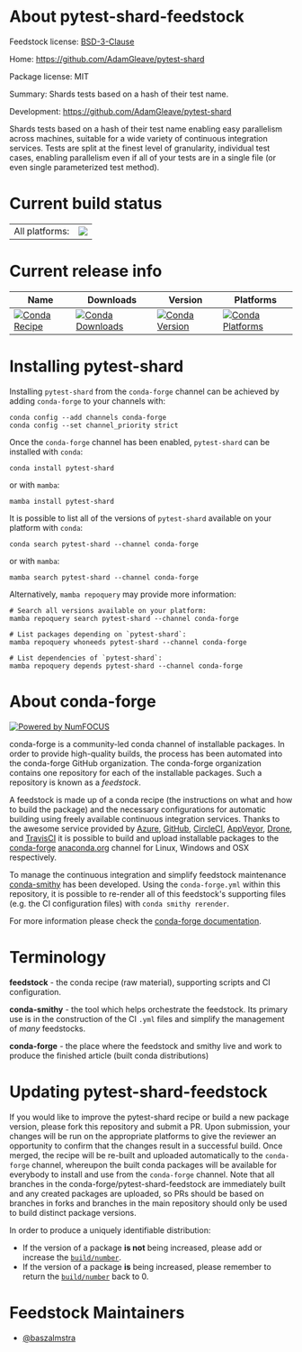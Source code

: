 About pytest-shard-feedstock
============================

Feedstock license: [BSD-3-Clause](https://github.com/conda-forge/pytest-shard-feedstock/blob/main/LICENSE.txt)

Home: https://github.com/AdamGleave/pytest-shard

Package license: MIT

Summary: Shards tests based on a hash of their test name.

Development: https://github.com/AdamGleave/pytest-shard

Shards tests based on a hash of their test name enabling easy parallelism across machines, suitable for a wide variety of continuous integration services. Tests are split at the finest level of granularity, individual test cases, enabling parallelism even if all of your tests are in a single file (or even single parameterized test method).

Current build status
====================


<table><tr><td>All platforms:</td>
    <td>
      <a href="https://dev.azure.com/conda-forge/feedstock-builds/_build/latest?definitionId=22361&branchName=main">
        <img src="https://dev.azure.com/conda-forge/feedstock-builds/_apis/build/status/pytest-shard-feedstock?branchName=main">
      </a>
    </td>
  </tr>
</table>

Current release info
====================

| Name | Downloads | Version | Platforms |
| --- | --- | --- | --- |
| [![Conda Recipe](https://img.shields.io/badge/recipe-pytest--shard-green.svg)](https://anaconda.org/conda-forge/pytest-shard) | [![Conda Downloads](https://img.shields.io/conda/dn/conda-forge/pytest-shard.svg)](https://anaconda.org/conda-forge/pytest-shard) | [![Conda Version](https://img.shields.io/conda/vn/conda-forge/pytest-shard.svg)](https://anaconda.org/conda-forge/pytest-shard) | [![Conda Platforms](https://img.shields.io/conda/pn/conda-forge/pytest-shard.svg)](https://anaconda.org/conda-forge/pytest-shard) |

Installing pytest-shard
=======================

Installing `pytest-shard` from the `conda-forge` channel can be achieved by adding `conda-forge` to your channels with:

```
conda config --add channels conda-forge
conda config --set channel_priority strict
```

Once the `conda-forge` channel has been enabled, `pytest-shard` can be installed with `conda`:

```
conda install pytest-shard
```

or with `mamba`:

```
mamba install pytest-shard
```

It is possible to list all of the versions of `pytest-shard` available on your platform with `conda`:

```
conda search pytest-shard --channel conda-forge
```

or with `mamba`:

```
mamba search pytest-shard --channel conda-forge
```

Alternatively, `mamba repoquery` may provide more information:

```
# Search all versions available on your platform:
mamba repoquery search pytest-shard --channel conda-forge

# List packages depending on `pytest-shard`:
mamba repoquery whoneeds pytest-shard --channel conda-forge

# List dependencies of `pytest-shard`:
mamba repoquery depends pytest-shard --channel conda-forge
```


About conda-forge
=================

[![Powered by
NumFOCUS](https://img.shields.io/badge/powered%20by-NumFOCUS-orange.svg?style=flat&colorA=E1523D&colorB=007D8A)](https://numfocus.org)

conda-forge is a community-led conda channel of installable packages.
In order to provide high-quality builds, the process has been automated into the
conda-forge GitHub organization. The conda-forge organization contains one repository
for each of the installable packages. Such a repository is known as a *feedstock*.

A feedstock is made up of a conda recipe (the instructions on what and how to build
the package) and the necessary configurations for automatic building using freely
available continuous integration services. Thanks to the awesome service provided by
[Azure](https://azure.microsoft.com/en-us/services/devops/), [GitHub](https://github.com/),
[CircleCI](https://circleci.com/), [AppVeyor](https://www.appveyor.com/),
[Drone](https://cloud.drone.io/welcome), and [TravisCI](https://travis-ci.com/)
it is possible to build and upload installable packages to the
[conda-forge](https://anaconda.org/conda-forge) [anaconda.org](https://anaconda.org/)
channel for Linux, Windows and OSX respectively.

To manage the continuous integration and simplify feedstock maintenance
[conda-smithy](https://github.com/conda-forge/conda-smithy) has been developed.
Using the ``conda-forge.yml`` within this repository, it is possible to re-render all of
this feedstock's supporting files (e.g. the CI configuration files) with ``conda smithy rerender``.

For more information please check the [conda-forge documentation](https://conda-forge.org/docs/).

Terminology
===========

**feedstock** - the conda recipe (raw material), supporting scripts and CI configuration.

**conda-smithy** - the tool which helps orchestrate the feedstock.
                   Its primary use is in the construction of the CI ``.yml`` files
                   and simplify the management of *many* feedstocks.

**conda-forge** - the place where the feedstock and smithy live and work to
                  produce the finished article (built conda distributions)


Updating pytest-shard-feedstock
===============================

If you would like to improve the pytest-shard recipe or build a new
package version, please fork this repository and submit a PR. Upon submission,
your changes will be run on the appropriate platforms to give the reviewer an
opportunity to confirm that the changes result in a successful build. Once
merged, the recipe will be re-built and uploaded automatically to the
`conda-forge` channel, whereupon the built conda packages will be available for
everybody to install and use from the `conda-forge` channel.
Note that all branches in the conda-forge/pytest-shard-feedstock are
immediately built and any created packages are uploaded, so PRs should be based
on branches in forks and branches in the main repository should only be used to
build distinct package versions.

In order to produce a uniquely identifiable distribution:
 * If the version of a package **is not** being increased, please add or increase
   the [``build/number``](https://docs.conda.io/projects/conda-build/en/latest/resources/define-metadata.html#build-number-and-string).
 * If the version of a package **is** being increased, please remember to return
   the [``build/number``](https://docs.conda.io/projects/conda-build/en/latest/resources/define-metadata.html#build-number-and-string)
   back to 0.

Feedstock Maintainers
=====================

* [@baszalmstra](https://github.com/baszalmstra/)


